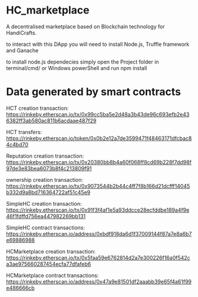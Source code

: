 # HC_marketplace
A decentralised marketplace based on Blockchain technology for HandiCrafts.

to interact with this DApp you will need to install Node.js, Truffle framework and Ganache

to install node.js dependecies simply open the Project folder in terminal/cmd/ or Windows powerShell
and run npm install

# Data generated by smart contracts

HCT creation transaction: https://rinkeby.etherscan.io/tx/0x99cc5ba5e2d48a3b43de96c693efb2e436382ff3ab580ac811b6acdaae487f29

HCT transfers: https://rinkeby.etherscan.io/token/0x0b2e12a7de3599471f48463171dfcbac84c4bd70


Reputation creation transaction: https://rinkeby.etherscan.io/tx/0x20380bb8b4a60f068ff8cd69b228f7dd98f97de3e83bea6073b8f4c213809f91

ownership creation transaction: https://rinkeby.etherscan.io/tx/0x9073544b2b44c4ff7f8b166d21dcfff14045b332d9a8bd716364722af51c45e9


SimpleHC creation transaction: https://rinkeby.etherscan.io/tx/0x91f3f4af1e5a93ddcce28ecfddbe189a4f9e46f1fdffd756ea447982269bb131

SimpleHC contract transactions: https://rinkeby.etherscan.io/address/0xbdf918da6d1f37009144f87a7e8a6b7e69886988


HCMarketplace creation transaction: https://rinkeby.etherscan.io/tx/0x5faa59e6762814d2a7e300226f16a0f542ca3ae975660287454ecfa77dfafeb6

HCMarketplace contract transactions: https://rinkeby.etherscan.io/address/0x47a9e81501df2aaabb39e65f4a61f99e486666cb


